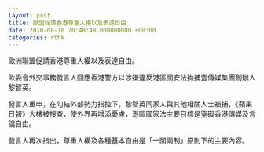 ```yaml
---
layout: post
title: 歐盟促請香港尊重人權以及表達自由
date: 2020-08-10 20:48:48.000000000 +08:00
categories: rthk
---
```


歐洲聯盟促請香港尊重人權以及表達自由。

歐委會外交事務發言人回應香港警方以涉嫌違反港區國安法拘捕壹傳媒集團創辦人黎智英。

發言人重申，在勾結外部勢力指控下，黎智英同家人與其他相關人士被捕，《蘋果日報》大樓被搜查，使外界再增添憂慮，港區國家法主要目標是窒礙香港傳媒及言論自由。

發言人再次指出，尊重人權及各種基本自由是「一國兩制」原則下的主要內容。
